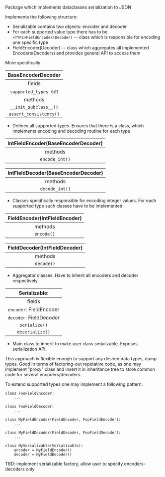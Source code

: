 Package which implements dataclasses serialization to JSON

Implements the following structure:

- Serializable contains two objects: encoder and decoder
- For each supported value type there has to be `<TYPE>FieldEncoder(Decoder)`
    -- class  which is responsible for encoding one specific type <TYPE>
- FieldEncoder(Decoder) -- class which aggregates all implemented
    Encoders(Decoders) and provides general API to access them

More specifically


|BaseEncoderDecoder    
|:----------------------------:
|fields
|`supported_types`: set
|methods
|`__init_subclass__()`  
|`assert_consistency()`   

- Defines all supported types. Ensures that there is a class, which implements
encoding and decoding routine for each type


|IntFieldEncoder(BaseEncoderDecoder)     
|:---------------------:                 
|methods
|`encode_int()`                 

|IntFieldDecoder(BaseEncoderDecoder)     
|:---------------------:                 
|methods
|`decode_int()`                 

- Classes specifically responsible for encoding integer values.
For each supported type such classes have to be implemented



|FieldEncoder(IntFieldEncoder) 
|:---------------------: 
|methods 
|`encode()`


|FieldDecoder(IntFieldDecoder)
|:---------------------:
|methods
|`decode()`
- Aggregator classes. Have to inherit all encoders and decoder respectively


|Serializable:
|:--------------------:
|fields
|`encoder`: FieldEncoder|
|`decoder`: FieldDecoder|
|`serialize()`          |
|`deserialize()`        |
- Main class to inherit to make user class serializable. Exposes
serialization API.

This approach is flexible enough to support any desired data types, dump types.
Good in terms of factoring-out repetative code, as one may implement "proxy"
class and insert it in inheritance tree to store common code for several
encoders/decoders.

To extend supported types one may implement a following pattern:
```
class FooFieldEncoder:
    ...
    
class FooFieldDecoder:
    ...
    
class MyFieldEncoder(FieldEncoder, FooFieldEncoder):
    ...
    
class MyFieldDecoder(FieldDecoder, FooFieldDecoder):
    ...
    
class MySerializable(Serializable):
    encoder = MyFieldEncoder()
    decoder = MyFieldDecoder()
```

TBD: implement serializable factory, allow user to specify 
encoders-decoders only
